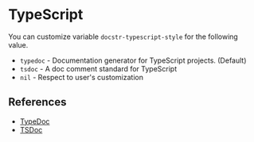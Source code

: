 # TypeScript

You can customize variable `docstr-typescript-style` for the following value.

* `typedoc` - Documentation generator for TypeScript projects. (Default)
* `tsdoc` - A doc comment standard for TypeScript
* `nil` - Respect to user's customization

## References

- [TypeDoc](https://typedoc.org/guides/doccomments/)
- [TSDoc](https://tsdoc.org/)
